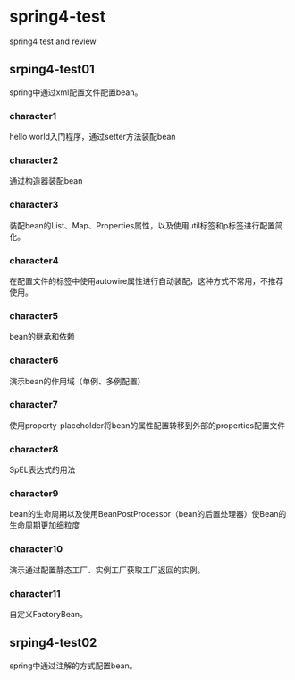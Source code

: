 # spring4-test
spring4 test and review

## srping4-test01
spring中通过xml配置文件配置bean。
### character1
hello world入门程序，通过setter方法装配bean
### character2
通过构造器装配bean
### character3
装配bean的List、Map、Properties属性，以及使用util标签和p标签进行配置简化。
### character4
在配置文件的<bean>标签中使用autowire属性进行自动装配，这种方式不常用，不推荐使用。
### character5
bean的继承和依赖
### character6
演示bean的作用域（单例、多例配置）
### character7 
使用property-placeholder将bean的属性配置转移到外部的properties配置文件
### character8 
SpEL表达式的用法
### character9 
bean的生命周期以及使用BeanPostProcessor（bean的后置处理器）使Bean的生命周期更加细粒度
### character10
演示通过配置静态工厂、实例工厂获取工厂返回的实例。
### character11
自定义FactoryBean。

## srping4-test02
spring中通过注解的方式配置bean。